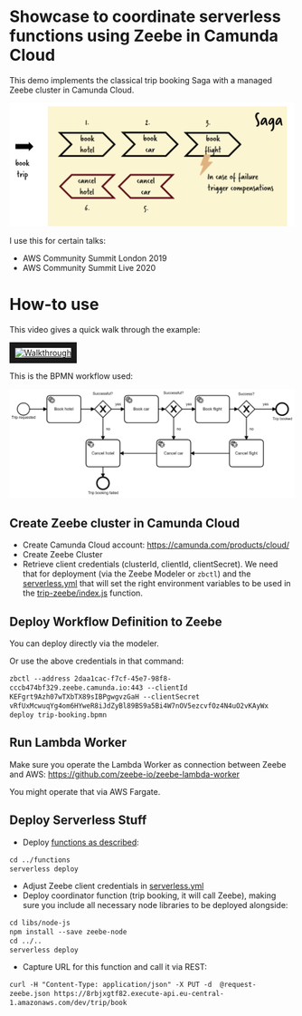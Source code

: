 # Showcase to coordinate serverless functions using Zeebe in Camunda Cloud

This demo implements the classical trip booking Saga with a managed Zeebe cluster in Camunda Cloud.

![Overview](../../overview.png)

I use this for certain talks:

* AWS Community Summit London 2019
* AWS Community Summit Live 2020 

# How-to use

This video gives a quick walk through the example:

<a href="http://www.youtube.com/watch?feature=player_embedded&v=M0tmV9fCq2U" target="_blank"><img src="http://img.youtube.com/vi/M0tmV9fCq2U/0.jpg" alt="Walkthrough" width="240" height="180" border="10" /></a>

This is the BPMN workflow used:

![bpmn](trip-booking.png)

## Create Zeebe cluster in Camunda Cloud

- Create Camunda Cloud account: https://camunda.com/products/cloud/
- Create Zeebe Cluster
- Retrieve client credentials (clusterId, clientId, clientSecret). We need that for deployment (via the Zeebe Modeler or `zbctl`) and the [serverless.yml](serverless.yml) that will set the right environment variables to be used in the [trip-zeebe/index.js](trip-zeebe/index.js) function.

## Deploy Workflow Definition to Zeebe

You can deploy directly via the modeler.

Or use the above credentials in that command:

```
zbctl --address 2daa1cac-f7cf-45e7-98f8-cccb474bf329.zeebe.camunda.io:443 --clientId KEFgrt9Azh07wTXbTX89sIBPgwgvzGaH --clientSecret vRfUxMcwuqYg4om6HYweR8iJdZyBl89BS9a5Bi4W7nOV5ezcvfOz4N4uO2vKAyWx deploy trip-booking.bpmn
```

## Run Lambda Worker

Make sure you operate the Lambda Worker as connection between Zeebe and AWS: https://github.com/zeebe-io/zeebe-lambda-worker

You might operate that via AWS Fargate.

## Deploy Serverless Stuff

* Deploy [functions as described](../functions/):

```
cd ../functions
serverless deploy 
```

* Adjust Zeebe client credentials in [serverless.yml](serverless.yml)
* Deploy coordinator function (trip booking, it will call Zeebe), making sure you include all necessary node libraries to be deployed alongside:

```
cd libs/node-js
npm install --save zeebe-node
cd ../..
serverless deploy 
```

* Capture URL for this function and call it via REST:

```
curl -H "Content-Type: application/json" -X PUT -d  @request-zeebe.json https://8rbjxgtf82.execute-api.eu-central-1.amazonaws.com/dev/trip/book
```
